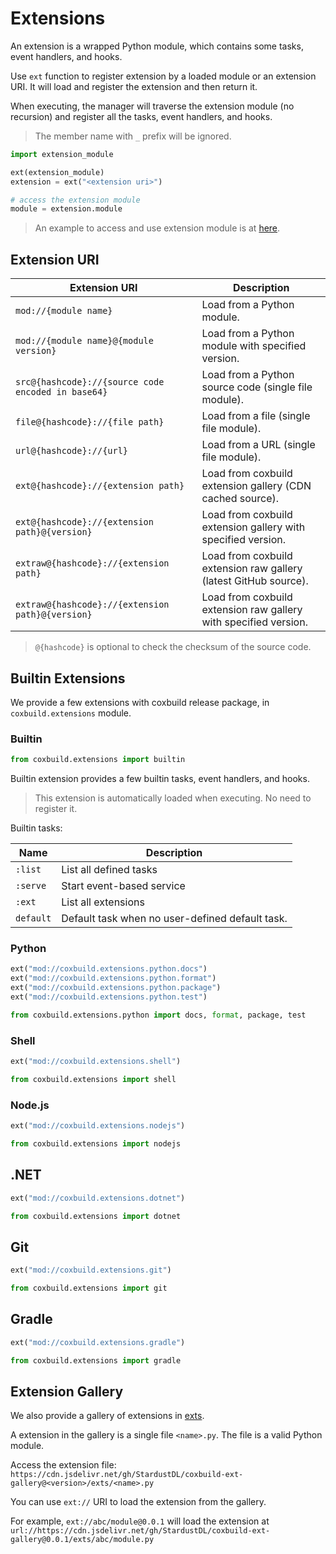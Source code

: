 # Extensions

An extension is a wrapped Python module, which contains some tasks, event handlers, and hooks.

Use `ext` function to register extension by a loaded module or an extension URI. It will load and register the extension and then return it.

When executing, the manager will traverse the extension module (no recursion) and register all the tasks, event handlers, and hooks.

> The member name with `_` prefix will be ignored.

```python
import extension_module

ext(extension_module)
extension = ext("<extension uri>")

# access the extension module
module = extension.module
```

> An example to access and use extension module is at [here](https://github.com/StardustDL/coxbuild/blob/master/demo/ext.py).

## Extension URI

| Extension URI                                      | Description                                                      |
| -------------------------------------------------- | ---------------------------------------------------------------- |
| `mod://{module name}`                              | Load from a Python module.                                       |
| `mod://{module name}@{module version}`             | Load from a Python module with specified version.                |
| `src@{hashcode}://{source code encoded in base64}` | Load from a Python source code (single file module).             |
| `file@{hashcode}://{file path}`                    | Load from a file (single file module).                           |
| `url@{hashcode}://{url}`                           | Load from a URL (single file module).                            |
| `ext@{hashcode}://{extension path}`                | Load from coxbuild extension gallery (CDN cached source).        |
| `ext@{hashcode}://{extension path}@{version}`      | Load from coxbuild extension gallery with specified version.     |
| `extraw@{hashcode}://{extension path}`             | Load from coxbuild extension raw gallery (latest GitHub source). |
| `extraw@{hashcode}://{extension path}@{version}`   | Load from coxbuild extension raw gallery with specified version. |

> `@{hashcode}` is optional to check the checksum of the source code.

## Builtin Extensions

We provide a few extensions with coxbuild release package, in `coxbuild.extensions` module.

### Builtin

```python
from coxbuild.extensions import builtin
```

Builtin extension provides a few builtin tasks, event handlers, and hooks.

> This extension is automatically loaded when executing. No need to register it.

Builtin tasks:

| Name      | Description                                     |
| --------- | ----------------------------------------------- |
| `:list`   | List all defined tasks                          |
| `:serve`  | Start event-based service                       |
| `:ext`    | List all extensions                             |
| `default` | Default task when no user-defined default task. |

### Python

```python
ext("mod://coxbuild.extensions.python.docs")
ext("mod://coxbuild.extensions.python.format")
ext("mod://coxbuild.extensions.python.package")
ext("mod://coxbuild.extensions.python.test")

from coxbuild.extensions.python import docs, format, package, test
```

### Shell

```python
ext("mod://coxbuild.extensions.shell")

from coxbuild.extensions import shell
```

### Node.js

```python
ext("mod://coxbuild.extensions.nodejs")

from coxbuild.extensions import nodejs
```

## .NET

```python
ext("mod://coxbuild.extensions.dotnet")

from coxbuild.extensions import dotnet
```

## Git

```python
ext("mod://coxbuild.extensions.git")

from coxbuild.extensions import git
```

## Gradle

```python
ext("mod://coxbuild.extensions.gradle")

from coxbuild.extensions import gradle
```

## Extension Gallery

We also provide a gallery of extensions in [exts](https://github.com/StardustDL/coxbuild-ext-gallery/).

A extension in the gallery is a single file `<name>.py`. The file is a valid Python module.

Access the extension file: `https://cdn.jsdelivr.net/gh/StardustDL/coxbuild-ext-gallery@<version>/exts/<name>.py`

You can use `ext://` URI to load the extension from the gallery.

For example, `ext://abc/module@0.0.1` will load the extension at `url://https://cdn.jsdelivr.net/gh/StardustDL/coxbuild-ext-gallery@0.0.1/exts/abc/module.py`
